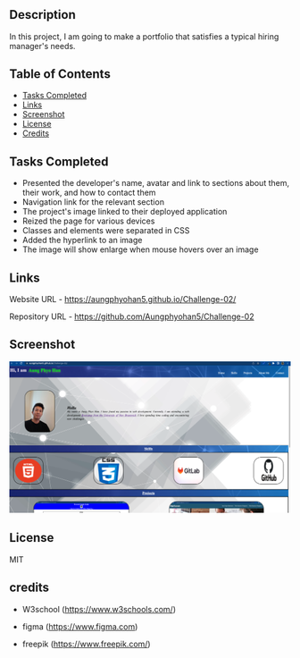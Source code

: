 # <portfolio>

## Description
In this project, I am going to make a portfolio that satisfies a typical hiring manager's needs.


## Table of Contents

- [Tasks Completed](#TaskCompleted)
- [Links](#Links)
- [Screenshot](#Screenshot)
- [License](#license)
- [Credits](#credits)

## Tasks Completed

- Presented the developer's name, avatar and link to sections about them, their work, and how to contact them
- Navigation link for the relevant section
- The project's image linked to their deployed application
- Reized the page for various devices
- Classes and elements were separated in CSS
- Added the hyperlink to an image
- The image will show enlarge when mouse hovers over an image



## Links

Website URL     - https://aungphyohan5.github.io/Challenge-02/

Repository URL  - https://github.com/Aungphyohan5/Challenge-02

## Screenshot

![App Screenshot](./assets/images/Screenshot.png)

## License

MIT

## credits

- W3school (https://www.w3schools.com/)

- figma (https://www.figma.com)

- freepik (https://www.freepik.com/)



